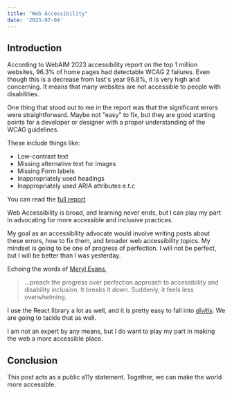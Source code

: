 ```yaml
---
title: "Web Accessibility"
date: '2023-07-04'
---
```


## Introduction

According to WebAIM 2023 accessibility report on the top 1 million websites, 96.3% of home pages had detectable WCAG 2 failures. Even though this is a decrease from last's year 96.8%, it is very high and concerning. It means that many websites are not accessible to people with disabilities.

One thing that stood out to me in the report was that the significant errors were straightforward. Maybe not "easy" to fix, but they are good starting points for a developer or designer with a proper understanding of the WCAG guidelines.

These include things like:

* Low-contrast text
* Missing alternative text for images
* Missing Form labels
* Inappropriately used headings
* Inappropriately used ARIA attributes e.t.c

You can read the [full report](https://webaim.org/projects/million/)

Web Accessibility is broad, and learning never ends, but I can play my part in advocating for more accessible and inclusive practices.

My goal as an accessibility advocate would involve writing posts about these errors, how to fix them, and broader web accessibility topics. My mindset is going to be one of progress of perfection. I will not be perfect, but I will be better than I was yesterday.

Echoing the words of [Meryl Evans](https://meryl.net/accessibility-progress-over-perfection-communication/),

> ...preach the progress over perfection approach to accessibility and disability inclusion. It breaks it down. Suddenly, it feels less overwhelming.

I use the React library a lot as well, and it is pretty easy to fall into [_divitis_](https://en.wiktionary.org/wiki/divitis). We are going to tackle that as well.

I am not an expert by any means, but I do want to play my part in making the web a more accessible place.


## Conclusion

This post acts as a public a11y statement. Together, we can make the world more accessible.
